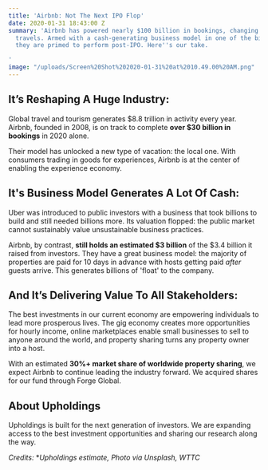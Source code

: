 ```yaml
---
title: 'Airbnb: Not The Next IPO Flop'
date: 2020-01-31 18:43:00 Z
summary: 'Airbnb has powered nearly $100 billion in bookings, changing how the world
  travels. Armed with a cash-generating business model in one of the biggest industries,
  they are primed to perform post-IPO. Here''s our take.

'
image: "/uploads/Screen%20Shot%202020-01-31%20at%2010.49.00%20AM.png"
---
```


## **It’s Reshaping A Huge Industry:**

Global travel and tourism generates $8.8 trillion in activity every year. Airbnb, founded in 2008, is on track to complete **over $30 billion in bookings** in 2020 alone.

Their model has unlocked a new type of vacation: the local one. With consumers trading in goods for experiences, Airbnb is at the center of enabling the experience economy.

## **It's Business Model Generates A Lot Of Cash:**

Uber was introduced to public investors with a business that took billions to build and still needed billions more. Its valuation flopped: the public market cannot sustainably value unsustainable business practices.

Airbnb, by contrast, **still holds an estimated $3 billion** of the $3.4 billion it raised from investors. They have a great business model: the majority of properties are paid for 10 days in advance with hosts getting paid *after* guests arrive. This generates billions of 'float' to the company.

## **And It’s Delivering Value To All Stakeholders:**

The best investments in our current economy are empowering individuals to lead more prosperous lives. The gig economy creates more opportunities for hourly income, online marketplaces enable small businesses to sell to anyone around the world, and property sharing turns any property owner into a host.

With an estimated **30%\+ market share of worldwide property sharing**, we expect Airbnb to continue leading the industry forward. We acquired shares for our fund through Forge Global.

## **About Upholdings**

Upholdings is built for the next generation of investors. We are expanding access to the best investment opportunities and sharing our research along the way.

*Credits:* \**Upholdings estimate, Photo via Unsplash, WTTC*